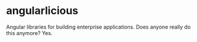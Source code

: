 # angularlicious
Angular libraries for building enterprise applications. Does anyone really do this anymore? Yes.
